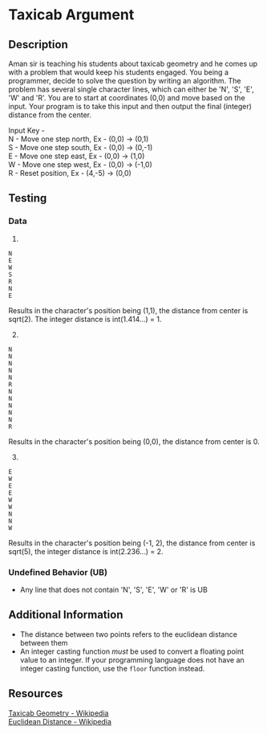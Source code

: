 # Taxicab Argument

## Description

Aman sir is teaching his students about taxicab geometry and he comes up with a problem that would keep his students engaged. You being a programmer, decide to solve the question by writing an algorithm. The problem has several single character lines, which can either be 'N', 'S', 'E', 'W' and 'R'. You are to start at coordinates (0,0) and move based on the input. Your program is to take this input and then output the final (integer) distance from the center.

Input Key -  
N - Move one step north, Ex - (0,0) -> (0,1)  
S - Move one step south, Ex - (0,0) -> (0,-1)  
E - Move one step east, Ex - (0,0) -> (1,0)  
W - Move one step west, Ex - (0,0) -> (-1,0)  
R - Reset position, Ex - (4,-5) -> (0,0)

## Testing

### Data

1.

```
N
E
W
S
R
N
E
```

Results in the character's position being (1,1), the distance from center is sqrt(2). The integer distance is int(1.414...) = 1.

2.

```
N
N
N
N
N
R
N
N
N
N
N
R
```

Results in the character's position being (0,0), the distance from center is 0.

3.

```
E
W
E
E
W
W
N
N
W
```

Results in the character's position being (-1, 2), the distance from center is sqrt(5), the integer distance is int(2.236...) = 2.

### Undefined Behavior (UB)

-   Any line that does not contain 'N', 'S', 'E', 'W' or 'R' is UB

## Additional Information

-   The distance between two points refers to the euclidean distance between them
-   An integer casting function _must_ be used to convert a floating point value to an integer. If your programming language does not have an integer casting function, use the `floor` function instead.

## Resources

[Taxicab Geometry - Wikipedia](https://en.wikipedia.org/wiki/Taxicab_geometry)  
[Euclidean Distance - Wikipedia](https://en.wikipedia.org/wiki/Euclidean_distance)
